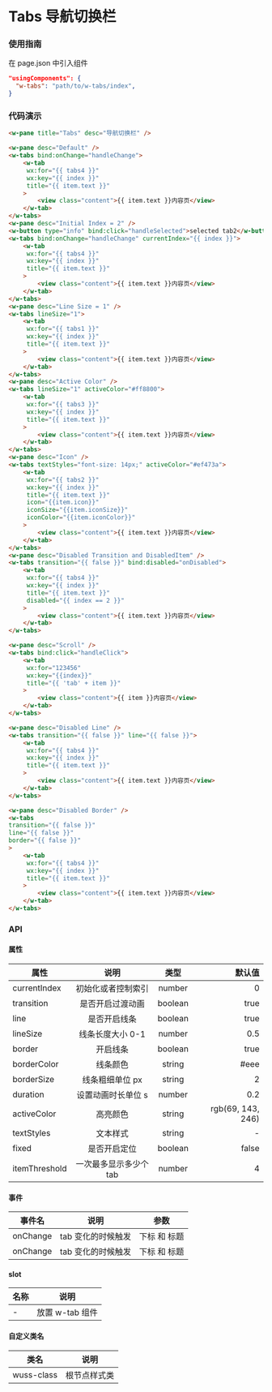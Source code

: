 # Tabs 导航切换栏

### 使用指南

在 page.json 中引入组件

```json
"usingComponents": {
  "w-tabs": "path/to/w-tabs/index",
}
```

### 代码演示

```html
<w-pane title="Tabs" desc="导航切换栏" />

<w-pane desc="Default" />
<w-tabs bind:onChange="handleChange">
	<w-tab
	 wx:for="{{ tabs4 }}"
	 wx:key="{{ index }}"
	 title="{{ item.text }}"
	>
		<view class="content">{{ item.text }}内容页</view>
	</w-tab>
</w-tabs>
<w-pane desc="Initial Index = 2" />
<w-button type="info" bind:click="handleSelected">selected tab2</w-button>
<w-tabs bind:onChange="handleChange" currentIndex="{{ index }}">
	<w-tab
	 wx:for="{{ tabs4 }}"
	 wx:key="{{ index }}"
	 title="{{ item.text }}"
	>
		<view class="content">{{ item.text }}内容页</view>
	</w-tab>
</w-tabs>
<w-pane desc="Line Size = 1" />
<w-tabs lineSize="1">
	<w-tab
	 wx:for="{{ tabs1 }}"
	 wx:key="{{ index }}"
	 title="{{ item.text }}"
	>
		<view class="content">{{ item.text }}内容页</view>
	</w-tab>
</w-tabs>
<w-pane desc="Active Color" />
<w-tabs lineSize="1" activeColor="#ff8800">
	<w-tab
	 wx:for="{{ tabs3 }}"
	 wx:key="{{ index }}"
	 title="{{ item.text }}"
	>
		<view class="content">{{ item.text }}内容页</view>
	</w-tab>
</w-tabs>
<w-pane desc="Icon" />
<w-tabs textStyles="font-size: 14px;" activeColor="#ef473a">
	<w-tab
	 wx:for="{{ tabs2 }}"
	 wx:key="{{ index }}"
	 title="{{ item.text }}"
	 icon="{{item.icon}}"
	 iconSize="{{item.iconSize}}"
	 iconColor="{{item.iconColor}}"
	>
		<view class="content">{{ item.text }}内容页</view>
	</w-tab>
</w-tabs>
<w-pane desc="Disabled Transition and DisabledItem" />
<w-tabs transition="{{ false }}" bind:disabled="onDisabled">
	<w-tab
	 wx:for="{{ tabs4 }}"
	 wx:key="{{ index }}"
	 title="{{ item.text }}"
	 disabled="{{ index == 2 }}"
	>
		<view class="content">{{ item.text }}内容页</view>
	</w-tab>
</w-tabs>

<w-pane desc="Scroll" />
<w-tabs bind:click="handleClick">
	<w-tab
	 wx:for="123456"
	 wx:key="{{index}}"
	 title="{{ 'tab' + item }}"
	>
		<view class="content">{{ item }}内容页</view>
	</w-tab>
</w-tabs>

<w-pane desc="Disabled Line" />
<w-tabs transition="{{ false }}" line="{{ false }}">
	<w-tab
	 wx:for="{{ tabs4 }}"
	 wx:key="{{ index }}"
	 title="{{ item.text }}"
	>
		<view class="content">{{ item.text }}内容页</view>
	</w-tab>
</w-tabs>

<w-pane desc="Disabled Border" />
<w-tabs
transition="{{ false }}"
line="{{ false }}"
border="{{ false }}"
>
	<w-tab
	 wx:for="{{ tabs4 }}"
	 wx:key="{{ index }}"
	 title="{{ item.text }}"
	>
		<view class="content">{{ item.text }}内容页</view>
	</w-tab>
</w-tabs>
```

### API

#### 属性

| 属性          |          说明          |  类型   |            默认值 |
| ------------- | :--------------------: | :-----: | ----------------: |
| currentIndex  |   初始化或者控制索引   | number  |                 0 |
| transition    |    是否开启过渡动画    | boolean |              true |
| line          |      是否开启线条      | boolean |              true |
| lineSize      |    线条长度大小 0-1    | number  |               0.5 |
| border        |        开启线条        | boolean |              true |
| borderColor   |        线条颜色        | string  |              #eee |
| borderSize    |    线条粗细单位 px     | string  |                 2 |
| duration      |   设置动画时长单位 s   | number  |               0.2 |
| activeColor   |        高亮颜色        | string  | rgb(69, 143, 246) |
| textStyles    |        文本样式        | string  |                 - |
| fixed         |      是否开启定位      | boolean |             false |
| itemThreshold | 一次最多显示多少个 tab | number  |                 4 |

#### 事件

| 事件名   | 说明               | 参数         |
| -------- | ------------------ | ------------ |
| onChange | tab 变化的时候触发 | 下标 和 标题 |
| onChange | tab 变化的时候触发 | 下标 和 标题 |

#### slot

| 名称 | 说明            |
| ---- | --------------- |
| -    | 放置 w-tab 组件 |

#### 自定义类名

| 类名       | 说明         |
| ---------- | ------------ |
| wuss-class | 根节点样式类 |
